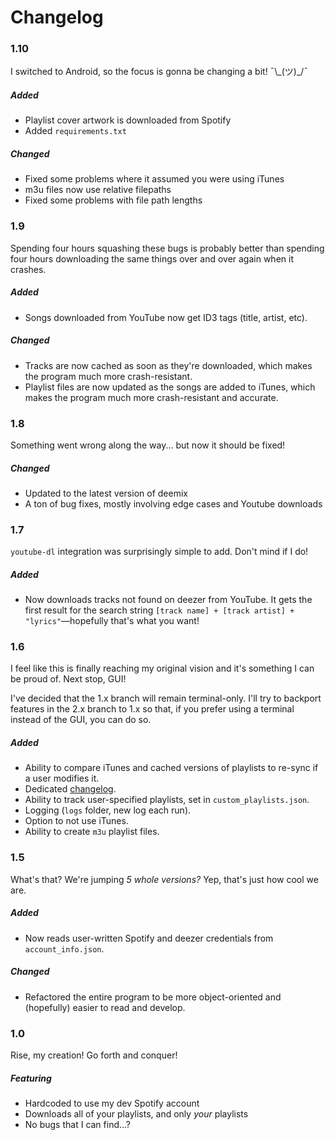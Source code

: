# Changelog

### 1.10

I switched to Android, so the focus is gonna be changing a bit! ¯\\\_(ツ)\_/¯

##### Added

 - Playlist cover artwork is downloaded from Spotify
 - Added `requirements.txt`

##### Changed

 - Fixed some problems where it assumed you were using iTunes
 - m3u files now use relative filepaths
 - Fixed some problems with file path lengths

### 1.9

Spending four hours squashing these bugs is probably better than spending four hours downloading the same things over and over again when it crashes.

##### Added

 - Songs downloaded from YouTube now get ID3 tags (title, artist, etc).

##### Changed

 - Tracks are now cached as soon as they're downloaded, which makes the program much more crash-resistant.
 - Playlist files are now updated as the songs are added to iTunes, which makes the program much more crash-resistant and accurate.

### 1.8

Something went wrong along the way... but now it should be fixed!

##### Changed

 - Updated to the latest version of deemix
 - A ton of bug fixes, mostly involving edge cases and Youtube downloads

### 1.7

`youtube-dl` integration was surprisingly simple to add. Don't mind if I do!

##### Added

 - Now downloads tracks not found on deezer from YouTube. It gets the first result for the search string `[track name] + [track artist] + "lyrics"`—hopefully that's what you want!

### 1.6

I feel like this is finally reaching my original vision and it's something I can be proud of. Next stop, GUI!

I've decided that the 1.x branch will remain terminal-only. I'll try to backport features in the 2.x branch to 1.x so that, if you prefer using a terminal instead of the GUI, you can do so.

##### Added

 - Ability to compare iTunes and cached versions of playlists to re-sync if a user modifies it.
 - Dedicated [changelog](CHANGELOG.md).
 - Ability to track user-specified playlists, set in `custom_playlists.json`.
 - Logging (`logs` folder, new log each run).
 - Option to not use iTunes.
 - Ability to create `m3u` playlist files.

### 1.5

What's that? We're jumping *5 whole versions?* Yep, that's just how cool we are.

##### Added

 - Now reads user-written Spotify and deezer credentials from `account_info.json`.

##### Changed

 - Refactored the entire program to be more object-oriented and (hopefully) easier to read and develop.

### 1.0

Rise, my creation! Go forth and conquer!

##### Featuring

 - Hardcoded to use my dev Spotify account
 - Downloads all of your playlists, and only *your* playlists
 - No bugs that I can find...?
